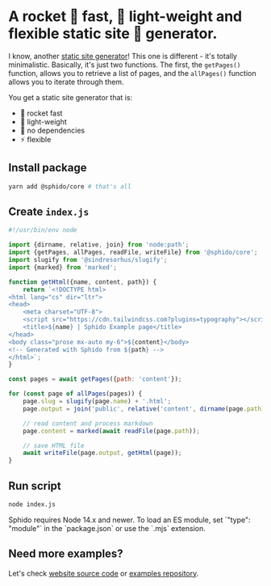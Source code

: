 # A rocket 🚀 fast, 💭 light-weight and flexible static site 🤖 generator.

I know, another [static site generator](https://github.com/collections/static-site-generators)! This one is different - it's totally minimalistic.
Basically, it's just two functions. The first, the `getPages()` function, allows you to retrieve a list of pages, and the `allPages()` function allows 
you to iterate through them.

You get a static site generator that is:

- 🚀 rocket fast
- 💭️ light-weight
- 🤘 no dependencies
- ⚡️ flexible

## Install package

```bash 
yarn add @sphido/core # that's all
```

## Create `index.js`

```javascript
#!/usr/bin/env node

import {dirname, relative, join} from 'node:path';
import {getPages, allPages, readFile, writeFile} from '@sphido/core';
import slugify from '@sindresorhus/slugify';
import {marked} from 'marked';

function getHtml({name, content, path}) {
	return `<!DOCTYPE html>
<html lang="cs" dir="ltr">
<head>
	<meta charset="UTF-8">
	<script src="https://cdn.tailwindcss.com?plugins=typography"></script>
	<title>${name} | Sphido Example page</title>	
</head>
<body class="prose mx-auto my-6">${content}</body>
<!-- Generated with Sphido from ${path} -->
</html>`;
}

const pages = await getPages({path: 'content'});

for (const page of allPages(pages)) {
	page.slug = slugify(page.name) + '.html';
	page.output = join('public', relative('content', dirname(page.path)), page.slug);

	// read content and process markdown
	page.content = marked(await readFile(page.path));

	// save HTML file
	await writeFile(page.output, getHtml(page));
}
```

## Run script

```bash
node index.js
```

<div class="py-6 px-8 border-l-4 border-l-amber-500 dark:bg-gray-900/50">
Sphido requires Node 14.x and newer. To load an ES module, set `"type": "module"` in the `package.json` or use the `.mjs` extension.
</div>

## Need more examples?

Let's check [website source code](https://github.com/sphido/sphido.org) or [examples repository](https://github.com/sphido/examples). 